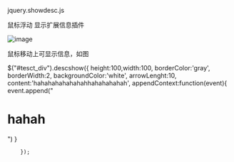 jquery.showdesc.js

鼠标浮动 显示扩展信息插件

![image](https://github.com/zhiwenxue/jquery.showdesc.js/blob/master/screenshots/image1.png)

鼠标移动上可显示信息，如图

$("#tesct_div").descshow({
			height:100,width:100, 
			borderColor:'gray',
			borderWidth:2,
			backgroundColor:'white',
			arrowLenght:10,
			content:'hahahahahahahahhahahahahah',
			appendContext:function(event){
				event.append("<h1>hahah</h1>")
			}

		});